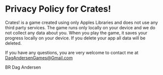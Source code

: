 # Privacy Policy for Crates!

Crates! is a game created using only Apples Libraries and does not use any third party services.
The game runs only locally on your device and we do not collect any data about you.
When you play the game, it saves your progress locally on your device. If you delete your app all data will be deleted.

If you have any questions, you are very welcome to contact me at DagAndersenGames@Gmail.com

BR 
Dag Andersen
